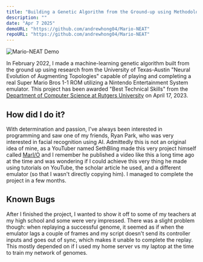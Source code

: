 ```yaml
---
title: "Building a Genetic Algorithm from the Ground-up using Methodology by University of Texas-Austin Professors"
description: ""
date: "Apr 7 2025"
demoURL: "https://github.com/andrewhong04/Mario-NEAT"
repoURL: "https://github.com/andrewhong04/Mario-NEAT"
---
```


![Mario-NEAT Demo](/mario-neat.gif)

In February 2022, I made a machine-learning genetic algorithm built from the ground up using research from the University of Texas-Austin "Neural Evolution of Augmenting Topologies" capable of playing and completing a real Super Mario Bros 1-1 ROM utilizing a Nintendo Entertainment System emulator. This project has been awarded "Best Technical Skills" from the <a target="_blank" aria-label="Rutgers University Computer Science Department" href="https://www.cs.rutgers.edu/">Department of Computer Science at Rutgers University</a> on April 17, 2023.

## How did I do it?

With determination and passion, I've always been interested in programming and saw one of my friends, Ryan Park, who was very interested in facial recognition using AI.
Admittedly this is not an original idea of mine, as a YouTuber named SethBling made this very project himself called <a target="_blank" aria-label="MarI/O" href="https://www.youtube.com/watch?v=qv6UVOQ0F44">MarI/O</a> and I remember he published a video like this a long time ago at the time and was wondering if I could achieve this very thing he made using tutorials on YouTube, the scholar article he used, and a different emulator (so that I wasn't directly copying him). I managed to complete the project in a few months.

## Known Bugs

After I finished the project, I wanted to show it off to some of my teachers at my high school and some were very impressed. There was a slight problem though: when replaying a successful genome, it seemed as if when the emulator lags a couple of frames and my script doesn't send its controller inputs and goes out of sync, which makes it unable to complete the replay. This mostly depended on if I used my home server vs my laptop at the time to train my network of genomes.

